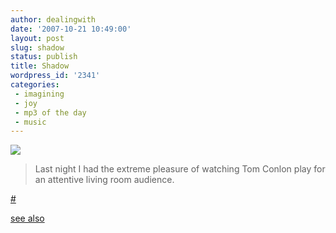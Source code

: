 ```yaml
---
author: dealingwith
date: '2007-10-21 10:49:00'
layout: post
slug: shadow
status: publish
title: Shadow
wordpress_id: '2341'
categories:
 - imagining
 - joy
 - mp3 of the day
 - music
---
```


![][1]

>Last night I had the extreme pleasure of watching Tom Conlon play
for an attentive living room audience.

[#][5]

[see also][7]


   [1]: http://farm3.static.flickr.com/2126/1609275989_5c0f519f50_m.jpg

   [5]: http://carissabyers.blogspot.com/2007/10/tom-conlon-with-excessive-use-of.html

   [7]: http://twitter.com/theyblinked/statuses/344051402

